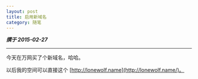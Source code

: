 ```yaml
---
layout: post
title: 启用新域名
category: 随笔
---
```


***撰于 2015-02-27***

---

今天在万网买了个新域名，哈哈。

以后我的空间可以直接这个 [http://lonewolf.name](http://lonewolf.name/)。